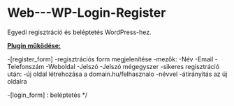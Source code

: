 # Web---WP-Login-Register
Egyedi regisztráció és beléptetés WordPress-hez.

<b><u>Plugin működése:</u></b>

-[register_form]
    -regisztrációs form megjelenítése
    -mezők:
        -Név
        -Email
        -Telefonszám
        -Weboldal
        -Jelszó
        -Jelszó mégegyszer
    -sikeres regisztráció után:
        -új oldal létrehozása a domain.hu/felhasznalo -névvel
        -átirányítás az új oldalra
        
-[login_form]       : beléptetés
*/
